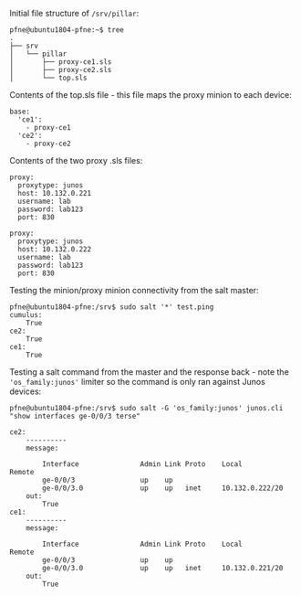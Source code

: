 Initial file structure of `/srv/pillar`:


```
pfne@ubuntu1804-pfne:~$ tree
.
├── srv
│   └── pillar
│       ├── proxy-ce1.sls
│       ├── proxy-ce2.sls
│       └── top.sls
```
Contents of the top.sls file - this file maps the proxy minion to each device:
```
base:
  'ce1':
    - proxy-ce1
  'ce2':
    - proxy-ce2
```
Contents of the two proxy .sls files:
```
proxy:
  proxytype: junos
  host: 10.132.0.221
  username: lab
  password: lab123
  port: 830
```

```
proxy:
  proxytype: junos
  host: 10.132.0.222
  username: lab
  password: lab123
  port: 830
```
Testing the minion/proxy minion connectivity from the salt master:
```
pfne@ubuntu1804-pfne:/srv$ sudo salt '*' test.ping
cumulus:
    True
ce2:
    True
ce1:
    True
```
Testing a salt command from the master and the response back - note the `'os_family:junos'` limiter so the command is only ran against Junos devices:

```
pfne@ubuntu1804-pfne:/srv$ sudo salt -G 'os_family:junos' junos.cli "show interfaces ge-0/0/3 terse"

ce2:
    ----------
    message:

        Interface               Admin Link Proto    Local                 Remote
        ge-0/0/3                up    up
        ge-0/0/3.0              up    up   inet     10.132.0.222/20
    out:
        True
ce1:
    ----------
    message:

        Interface               Admin Link Proto    Local                 Remote
        ge-0/0/3                up    up
        ge-0/0/3.0              up    up   inet     10.132.0.221/20
    out:
        True
```



